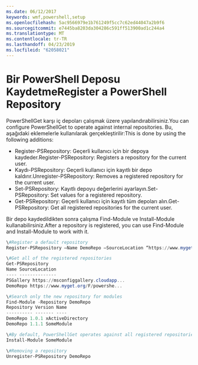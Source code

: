 ```yaml
---
ms.date: 06/12/2017
keywords: wmf,powershell,setup
ms.openlocfilehash: 5ac9566979e1b761249f5cc7c62ed44047a2b9f6
ms.sourcegitcommit: e7445ba8203da304286c591ff513900ad1c244a4
ms.translationtype: MT
ms.contentlocale: tr-TR
ms.lasthandoff: 04/23/2019
ms.locfileid: "62058021"
---
```

# <a name="register-a-powershell-repository"></a><span data-ttu-id="9f03d-102">Bir PowerShell Deposu Kaydetme</span><span class="sxs-lookup"><span data-stu-id="9f03d-102">Register a PowerShell Repository</span></span>
<span data-ttu-id="9f03d-103">PowerShellGet karşı iç depoları çalışmak üzere yapılandırabilirsiniz.</span><span class="sxs-lookup"><span data-stu-id="9f03d-103">You can configure PowerShellGet to operate against internal repositories.</span></span> <span data-ttu-id="9f03d-104">Bu, aşağıdaki eklemelerle kullanılarak gerçekleştirilir:</span><span class="sxs-lookup"><span data-stu-id="9f03d-104">This is done by using the following additions:</span></span>
- <span data-ttu-id="9f03d-105">Register-PSRepository: Geçerli kullanıcı için bir depoya kaydeder.</span><span class="sxs-lookup"><span data-stu-id="9f03d-105">Register-PSRepository: Registers a repository for the current user.</span></span>
- <span data-ttu-id="9f03d-106">Kaydı-PSRepository: Geçerli kullanıcı için kayıtlı bir depo kaldırır.</span><span class="sxs-lookup"><span data-stu-id="9f03d-106">Unregister-PSRepository: Removes a registered repository for the current user.</span></span>
- <span data-ttu-id="9f03d-107">Set-PSRepository: Kayıtlı depoyu değerlerini ayarlayın.</span><span class="sxs-lookup"><span data-stu-id="9f03d-107">Set-PSRepository: Set values for a registered repository.</span></span>
- <span data-ttu-id="9f03d-108">Get-PSRepository: Geçerli kullanıcı için kayıtlı tüm depoları alın.</span><span class="sxs-lookup"><span data-stu-id="9f03d-108">Get-PSRepository: Get all registered repositories for the current user.</span></span>

<span data-ttu-id="9f03d-109">Bir depo kaydedildikten sonra çalışma Find-Module ve Install-Module kullanabilirsiniz.</span><span class="sxs-lookup"><span data-stu-id="9f03d-109">After a repository is registered, you can use Find-Module and Install-Module to work with it.</span></span>

```powershell
\#Register a default repository
Register-PSRepository –Name DemoRepo –SourceLocation “https://www.myget.org/F/powershellgetdemo/api/v2” –PublishLocation “<https://www.myget.org/F/powershellgetdemo/api/v2>/package” –InstallationPolicy –Trusted

\#Get all of the registered repositories
Get-PSRepository
Name SourceLocation
---- --------------
PSGallery https://msconfiggallery.cloudapp...
DemoRepo https://www.myget.org/F/powershe...

\#Search only the new repository for modules
Find-Module -Repository DemoRepo
Repository Version Name
---------- ------- ----
DemoRepo 1.0.1 xActiveDirectory
DemoRepo 1.1.1 SomeModule

\#By default, PowerShellGet operates against all registered repositories when none is specified. In this example, the “SomeModule” module is installed from the DemoRepo.
Install-Module SomeModule

\#Removing a repository
Unregister-PSRepository DemoRepo
```
